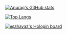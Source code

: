 [![Anurag's GitHub stats](https://github-readme-stats.vercel.app/api?username=ahavaz&count_private=true&show_icons=true&hide=stars,contribs&include_all_commits=true)](https://github.com/anuraghazra/github-readme-stats)

[![Top Langs](https://github-readme-stats.vercel.app/api/top-langs/?username=ahavaz&layout=compact&langs_count=10)](https://github.com/anuraghazra/github-readme-stats)

[![@ahavaz's Holopin board](https://holopin.me/ahavaz)](https://holopin.io/@ahavaz)
